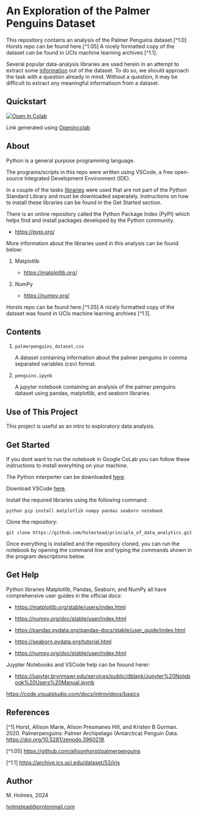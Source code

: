 # An Exploration of the Palmer Penguins Dataset

This repository contains an analysis of the Palmer Penguins dataset.[^1.0] Horsts repo can be found here.[^1.05] A nicely formatted copy of the dataset can be found in UCIs machine learning archives [^1.1].

Several popular data-analysis libraries are used herein in an attempt to extract some [information](https://en.wikipedia.org/wiki/Information#) out of the dataset. To do so, we should approach the task with a question already in mind. Without a question, it may be difficult to extract any meaningful informatioon from a dataset. 



## Quickstart

 <a target="_blank" href="https://colab.research.google.com/github/holmstead/principles_of_data_analytics/blob/main/penguins.ipynb">
  <img src="https://colab.research.google.com/assets/colab-badge.svg" alt="Open In Colab"/>
</a>

Link generated using [Openincolab](https://openincolab.com/)


## About

Python is a general purpose programming language.

The programs/scripts in this repo were written using VSCode, a free open-source Integrated Development Environment (IDE).

In a couple of the tasks [libraries](https://realpython.com/lessons/scripts-modules-packages-and-libraries/) were used that are not part of the Python Standard Library and must be downloaded seperately. Instructions on how to install these libraries can be found in the Get Started section.

There is an online repository called the Python Package Index (PyPI) which helps find and install packages developed by the Python community.

- https://pypi.org/

More information about the libraries used in this analysis can be found below:

1. Matplotlib
   - https://matplotlib.org/

2. NumPy
   - https://numpy.org/

Horsts repo can be found here.[^1.05] 
A nicely formatted copy of the dataset was found in UCIs machine learning archives [^1.1].


## Contents

1. `palmerpenguins_dataset.csv`
   
   A dataset containing information about the palmer penguins in comma separated variables (csv) format.

2. `penguins.ipynb`

   A jupyter notebook containing an analysis of the palmer penguins dataset using pandas, matplotlib, and seaborn libraries.



## Use of This Project

This project is useful as an intro to exploratory data analysis.


## Get Started

If you dont want to run the notebook in Google CoLab you can follow these instructions to install everyhting on your machine.

The Python interperter can be downloaded [here](https://www.python.org/downloads/). 

Download VSCode [here](https://code.visualstudio.com/download).

Install the required libraries using the following command:

```
python pip install matplotlib numpy pandas seaborn notebook
```

Clone the repository:

```
git clone https://github.com/holmstead/principle_of_data_analytics.git
```

Once everything is installed and the repository cloned, you can run the notebook by opening the command line and typing the commands shown in the program descriptions below.



## Get Help

Python libraries Matplotlib, Pandas, Seaborn, and NumPy all have comprehensive user guides in the official docs:

- https://matplotlib.org/stable/users/index.html

- https://numpy.org/doc/stable/user/index.html

- https://pandas.pydata.org/pandas-docs/stable/user_guide/index.html

- https://seaborn.pydata.org/tutorial.html

- https://numpy.org/doc/stable/user/index.html


Juypter Notebooks and VSCode help can be foound herer:

- https://jupyter.brynmawr.edu/services/public/dblank/Jupyter%20Notebook%20Users%20Manual.ipynb

https://code.visualstudio.com/docs/introvideos/basics


## References

[^1] Horst, Allison Marie, Alison Presmanes Hill, and Kristen B Gorman. 2020. Palmerpenguins: Palmer Archipelago (Antarctica) Penguin Data. https://doi.org/10.5281/zenodo.3960218.

[^1.05] https://github.com/allisonhorst/palmerpenguins

[^1.1] https://archive.ics.uci.edu/dataset/53/iris



## Author

M. Holmes, 2024

holmstead@protonmail.com